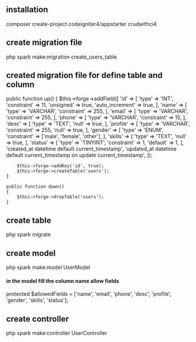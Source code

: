 ## installation
composer create-project codeigniter4/appstarter crudwithci4

## create migration file
php spark make:migration create_users_table

## created migration file for define table and column
public function up()
    {
        $this->forge->addField([
            'id' => [
                'type'           => 'INT',
                'constraint'     => 11,
                'unsigned'       => true,
                'auto_increment' => true,
            ],
            'name' => [
                'type'       => 'VARCHAR',
                'constraint' => 255,
            ],
            'email' => [
                'type'       => 'VARCHAR',
                'constraint' => 255,
            ],
            'phone' => [
                'type'       => 'VARCHAR',
                'constraint' => 15,
            ],
            'desc' => [
                'type' => 'TEXT',
                'null' => true,
            ],
            'profile' => [
                'type'       => 'VARCHAR',
                'constraint' => 255,
                'null'       => true,
            ],
            'gender' => [
                'type'       => 'ENUM',
                'constraint' => ['male', 'female', 'other'],
            ],
            'skills' => [
                'type' => 'TEXT',
                'null' => true,
            ],
            'status' => [
                'type'       => 'TINYINT',
                'constraint' => 1,
                'default'    => 1,
            ],
            'created_at datetime default current_timestamp',
            'updated_at datetime default current_timestamp on update current_timestamp',
        ]);

        $this->forge->addKey('id', true);
        $this->forge->createTable('users');
    }

    public function down()
    {
        $this->forge->dropTable('users');
    }
## create table 
php spark migrate

## create model 
php spark make:model UserModel

#### in the model fill the column name allow fields 
protected $allowedFields = ['name', 'email', 'phone', 'desc', 'profile', 'gender', 'skills', 'status'];

## create controller
php spark make:controller UserController
